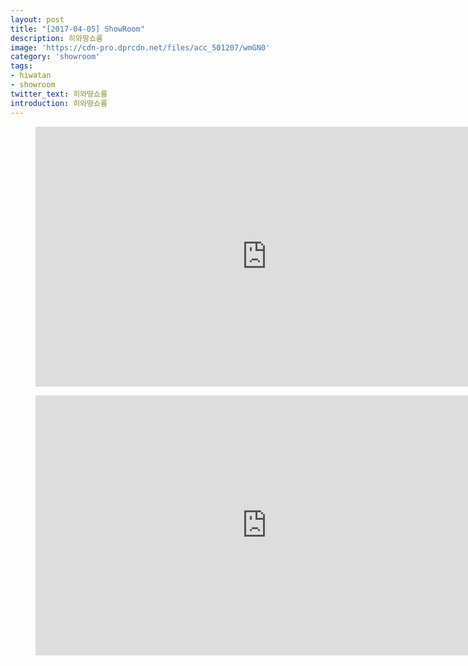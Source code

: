 ```yaml
---
layout: post
title: "[2017-04-05] ShowRoom"
description: 히와땅쇼룸
image: 'https://cdn-pro.dprcdn.net/files/acc_501207/wmGN0'
category: 'showroom'
tags:
- hiwatan
- showroom
twitter_text: 히와땅쇼룸
introduction: 히와땅쇼룸
---
```

<figure class="video_container">
<iframe width="740" height="416" src="https://serviceapi.nmv.naver.com/flash/convertIframeTag.nhn?vid=FD20FC6572AE74772C96528E2FCBA8005B17&outKey=V126ba1d5085f60f322ca52f6fed1d5f93bbf23262ecd87f1f0db52f6fed1d5f93bbf" frameborder="no" scrolling="no" webkitallowfullscreen mozallowfullscreen allowfullscreen></iframe>
</figure>

<figure class="video_container">
<iframe width="740" height="416" src="https://serviceapi.nmv.naver.com/flash/convertIframeTag.nhn?vid=8BC13E006FCF11831DE53E18CECAAE499F65&outKey=V123240eec52b867637fa264feef201e046b6584beed4484bdcc6264feef201e046b6" frameborder="no" scrolling="no" webkitallowfullscreen mozallowfullscreen allowfullscreen></iframe>
</figure>

